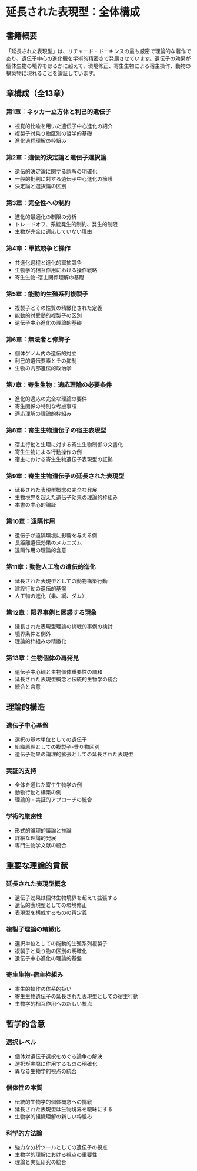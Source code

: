 # 延長された表現型：全体構成

## 書籍概要

「延長された表現型」は、リチャード・ドーキンスの最も厳密で理論的な著作であり、遺伝子中心の進化観を学術的精密さで発展させています。遺伝子の効果が個体生物の境界をはるかに超えて、環境修正、寄生生物による宿主操作、動物の構築物に現れることを論証しています。

## 章構成（全13章）

### **第1章：ネッカー立方体と利己的遺伝子**
- 視覚的比喩を用いた遺伝子中心進化の紹介
- 複製子対乗り物区別の哲学的基礎
- 進化過程理解の枠組み

### **第2章：遺伝的決定論と遺伝子選択論**
- 遺伝的決定論に関する誤解の明確化
- 一般的批判に対する遺伝子中心進化の擁護
- 決定論と選択論の区別

### **第3章：完全性への制約**
- 進化的最適化の制限の分析
- トレードオフ、系統発生的制約、発生的制限
- 生物が完全に適応していない理由

### **第4章：軍拡競争と操作**
- 共進化過程と進化的軍拡競争
- 生物学的相互作用における操作戦略
- 寄生生物-宿主関係理解の基礎

### **第5章：能動的生殖系列複製子**
- 複製子とその性質の精緻化された定義
- 能動的対受動的複製子の区別
- 遺伝子中心進化の理論的基礎

### **第6章：無法者と修飾子**
- 個体ゲノム内の遺伝的対立
- 利己的遺伝要素とその抑制
- 生物の内部遺伝的政治学

### **第7章：寄生生物：適応理論の必要条件**
- 進化的適応の完全な理論の要件
- 寄生関係の特別な考慮事項
- 適応理解の理論的枠組み

### **第8章：寄生生物遺伝子の宿主表現型**
- 宿主行動と生理に対する寄生生物制御の文書化
- 寄生生物による行動操作の例
- 宿主における寄生生物遺伝子表現型の証拠

### **第9章：寄生生物遺伝子の延長された表現型**
- 延長された表現型概念の完全な発展
- 生物境界を超えた遺伝子効果の理論的枠組み
- 本書の中心的論証

### **第10章：遠隔作用**
- 遺伝子が遠隔環境に影響を与える例
- 長距離遺伝効果のメカニズム
- 遠隔作用の理論的含意

### **第11章：動物人工物の遺伝的進化**
- 延長された表現型としての動物構築行動
- 建設行動の遺伝的基盤
- 人工物の進化（巣、網、ダム）

### **第12章：限界事例と困惑する現象**
- 延長された表現型理論の挑戦的事例の検討
- 境界条件と例外
- 理論的枠組みの精緻化

### **第13章：生物個体の再発見**
- 遺伝子中心観と生物個体重要性の調和
- 延長された表現型概念と伝統的生物学の統合
- 統合と含意

## 理論的構造

### **遺伝子中心基盤**
- 選択の基本単位としての遺伝子
- 組織原理としての複製子-乗り物区別
- 遺伝子効果の論理的拡張としての延長された表現型

### **実証的支持**
- 全体を通じた寄生生物学の例
- 動物行動と構築の例
- 理論的・実証的アプローチの統合

### **学術的厳密性**
- 形式的論理的議論と推論
- 詳細な理論的発展
- 専門生物学文献の統合

## 重要な理論的貢献

### **延長された表現型概念**
- 遺伝子効果は個体生物境界を超えて拡張する
- 遺伝的表現型としての環境修正
- 表現型を構成するものの再定義

### **複製子理論の精緻化**
- 選択単位としての能動的生殖系列複製子
- 複製子と乗り物の区別の明確化
- 遺伝子中心進化の理論的基盤

### **寄生生物-宿主枠組み**
- 寄生的操作の体系的扱い
- 寄生生物遺伝子の延長された表現型としての宿主行動
- 生物学的相互作用への新しい視点

## 哲学的含意

### **選択レベル**
- 個体対遺伝子選択をめぐる論争の解決
- 選択が実際に作用するものの明確化
- 異なる生物学的視点の統合

### **個体性の本質**
- 伝統的生物学的個体概念への挑戦
- 延長された表現型は生物境界を曖昧にする
- 生物学的組織理解の新しい枠組み

### **科学的方法論**
- 強力な分析ツールとしての遺伝子の視点
- 生物学的理解における視点の重要性
- 理論と実証研究の統合